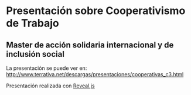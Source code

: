 # Presentación sobre Cooperativismo de Trabajo
## Master de acción solidaria internacional y de inclusión social

La presentación se puede ver en:
http://www.terrativa.net/descargas/presentaciones/cooperativas_c3.html

Presentación realizada con [Reveal.js](http://lab.hakim.se/reveal-js/)
